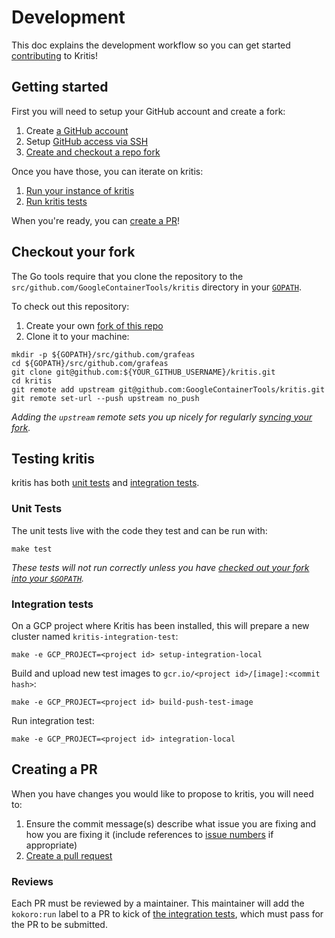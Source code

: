 # Development

This doc explains the development workflow so you can get started [contributing](CONTRIBUTING.md) to Kritis!

## Getting started

First you will need to setup your GitHub account and create a fork:

1. Create [a GitHub account](https://github.com/join)
1. Setup [GitHub access via
   SSH](https://help.github.com/articles/connecting-to-github-with-ssh/)
1. [Create and checkout a repo fork](#checkout-your-fork)

Once you have those, you can iterate on kritis:

1. [Run your instance of kritis](install.md#Installing-Kritis-to-your-cluster)
1. [Run kritis tests](#testing-kritis)

When you're ready, you can [create a PR](#creating-a-pr)!

## Checkout your fork

The Go tools require that you clone the repository to the `src/github.com/GoogleContainerTools/kritis` directory
in your [`GOPATH`](https://github.com/golang/go/wiki/SettingGOPATH).

To check out this repository:

1. Create your own [fork of this
  repo](https://help.github.com/articles/fork-a-repo/)
2. Clone it to your machine:

  ```shell
  mkdir -p ${GOPATH}/src/github.com/grafeas
  cd ${GOPATH}/src/github.com/grafeas
  git clone git@github.com:${YOUR_GITHUB_USERNAME}/kritis.git
  cd kritis
  git remote add upstream git@github.com:GoogleContainerTools/kritis.git
  git remote set-url --push upstream no_push
  ```

_Adding the `upstream` remote sets you up nicely for regularly [syncing your
fork](https://help.github.com/articles/syncing-a-fork/)._

## Testing kritis

kritis has both [unit tests](#unit-tests) and [integration tests](#integration-tests).

### Unit Tests

The unit tests live with the code they test and can be run with:

```shell
make test
```

_These tests will not run correctly unless you have [checked out your fork into your `$GOPATH`](#checkout-your-fork)._

### Integration tests

On a GCP project where Kritis has been installed, this will prepare a new cluster named `kritis-integration-test`:

```shell
make -e GCP_PROJECT=<project id> setup-integration-local
```

Build and upload new test images to `gcr.io/<project id>/[image]:<commit hash>`:

```shell
make -e GCP_PROJECT=<project id> build-push-test-image
```

Run integration test:

```shell
make -e GCP_PROJECT=<project id> integration-local
```

## Creating a PR

When you have changes you would like to propose to kritis, you will need to:

1. Ensure the commit message(s) describe what issue you are fixing and how you are fixing it
   (include references to [issue numbers](https://help.github.com/articles/closing-issues-using-keywords/)
   if appropriate)
1. [Create a pull request](https://help.github.com/articles/creating-a-pull-request-from-a-fork/)

### Reviews

Each PR must be reviewed by a maintainer. This maintainer will add the `kokoro:run` label
to a PR to kick of [the integration tests](#integration-tests), which must pass for the PR
to be submitted.
